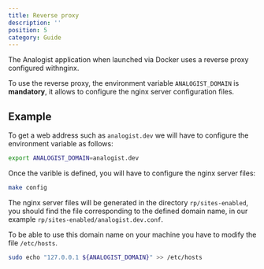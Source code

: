 ```yaml
---
title: Reverse proxy
description: ''
position: 5
category: Guide
---
```


The Analogist application when launched via Docker uses a reverse proxy configured withnginx.

To use the reverse proxy, the environment variable ``ANALOGIST_DOMAIN`` is **mandatory**, it allows to configure the nginx server configuration files.

## Example

To get a web address such as ``analogist.dev`` we will have to configure the environment variable as follows:

```bash
export ANALOGIST_DOMAIN=analogist.dev
```

Once the varible is defined, you will have to configure the nginx server files:

```bash
make config
```

The nginx server files will be generated in the directory ``rp/sites-enabled``, you should find the file corresponding to the defined domain name, in our example ``rp/sites-enabled/analogist.dev.conf``.

To be able to use this domain name on your machine you have to modify the file ``/etc/hosts``.

```bash
sudo echo "127.0.0.1 ${ANALOGIST_DOMAIN}" >> /etc/hosts
```